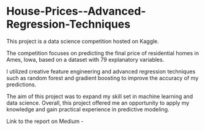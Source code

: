 # House-Prices--Advanced-Regression-Techniques
This project is a data science competition hosted on Kaggle.

The competition focuses on predicting the final price of residential homes in Ames, Iowa, based on a dataset with 79 explanatory variables.

I utilized creative feature engineering and advanced regression techniques such as random forest and gradient boosting to improve the accuracy of my predictions.

The aim of this project was to expand my skill set in machine learning and data science. Overall, this project offered me an opportunity to apply my knowledge and gain practical experience in predictive modeling.

Link to the report on Medium -
